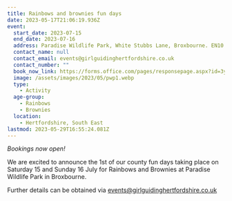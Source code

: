 ```yaml
---
title: Rainbows and brownies fun days
date: 2023-05-17T21:06:19.936Z
event:
  start_date: 2023-07-15
  end_date: 2023-07-16
  address: Paradise Wildlife Park, White Stubbs Lane, Broxbourne. EN10 7QA
  contact_name: null
  contact_email: events@girlguidinghertfordshire.co.uk
  contact_number: ""
  book_now_link: https://forms.office.com/pages/responsepage.aspx?id=3yob_CzTykeMNWNnWM6OwRrqs7bdo19CnIwI_9Lov51UQjdIMU02RkRUNzVDNEVHVExXTE1XTDc0VC4u
  image: /assets/images/2023/05/pwp1.webp
  type:
    - Activity
  age-group:
    - Rainbows
    - Brownies
  location:
    - Hertfordshire, South East
lastmod: 2023-05-29T16:55:24.081Z
---
```

*Bookings now open!*

We are excited to announce the 1st of our county fun days taking place on Saturday 15 and Sunday 16 July for Rainbows and Brownies at Paradise Wildlife Park in Broxbourne.

Further details can be obtained via <events@girlguidinghertfordshire.co.uk>
